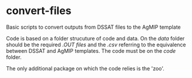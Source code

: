 # convert-files
Basic scripts to convert outputs from DSSAT files to the AgMIP template

Code is based on a folder strucuture of code and data. On the *data* folder should be the required *.OUT files* and the *.csv* referring to the equivalence between DSSAT and AgMIP templates. The code must be on the *code* folder.

The only additional package on which the code relies is the 'zoo'.
